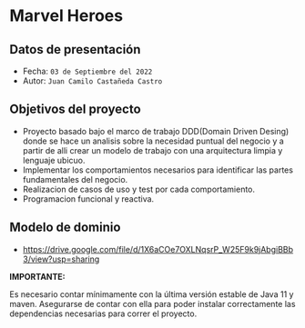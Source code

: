 # __Marvel Heroes__

## Datos de presentación

- Fecha: `03 de Septiembre del 2022`
- Autor: `Juan Camilo Castañeda Castro`

## Objetivos del proyecto

- Proyecto basado bajo el marco de trabajo DDD(Domain Driven Desing) donde se hace un analisis sobre la necesidad puntual del negocio y a partir de alli crear un modelo de trabajo con una arquitectura limpia y lenguaje ubicuo.
- Implementar los comportamientos necesarios para identificar las partes fundamentales del negocio.
- Realizacion de casos de uso y test por cada comportamiento.
- Programacion funcional y reactiva.


## Modelo de dominio

- https://drive.google.com/file/d/1X6aCOe7OXLNqsrP_W25F9k9jAbgiBBb3/view?usp=sharing

__IMPORTANTE:__

Es necesario contar mínimamente con la última versión estable de Java 11 y maven. Asegurarse de contar con ella para poder instalar correctamente las dependencias necesarias para correr el proyecto.


